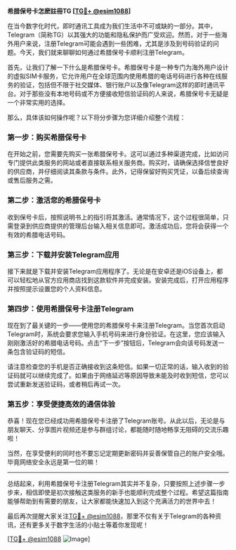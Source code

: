 **希腊保号卡怎麽註冊TG [[TG💪+ @esim1088](https://t.me/s/esim1088)]**

在当今数字化时代，即时通讯工具成为我们生活中不可或缺的一部分。其中，Telegram（简称TG）以其强大的功能和隐私保护而广受欢迎。然而，对于一些海外用户来说，注册Telegram可能会遇到一些困难，尤其是涉及到号码验证的问题。今天，我们就来聊聊如何通过希腊保号卡顺利注册Telegram。

首先，让我们了解一下什么是希腊保号卡。希腊保号卡是一种专门为海外用户设计的虚拟SIM卡服务，它允许用户在全球范围内使用希腊的电话号码进行各种在线服务的验证，包括但不限于社交媒体、银行账户以及像Telegram这样的即时通讯平台。对于那些没有本地号码或不方便接收短信验证码的人来说，希腊保号卡无疑是一个非常实用的选择。

那么，具体该如何操作呢？以下将分步骤为您详细介绍整个流程：

### 第一步：购买希腊保号卡

在开始之前，您需要先购买一张希腊保号卡。这可以通过多种渠道完成，比如访问专门提供此类服务的网站或者直接联系相关服务商。购买时，请确保选择信誉良好的供应商，并仔细阅读其条款与条件。此外，记得保留好购买凭证，以备后续查询或售后服务之需。

### 第二步：激活您的希腊保号卡

收到保号卡后，按照说明书上的指引将其激活。通常情况下，这个过程很简单，只需登录到供应商提供的管理后台输入相关信息即可。激活成功后，您将会获得一个有效的希腊电话号码。

### 第三步：下载并安装Telegram应用

接下来就是下载并安装Telegram应用程序了。无论是在安卓还是iOS设备上，都可以轻松地从官方应用商店找到这款软件并完成安装。安装完成后，打开应用程序并按照提示设置您的个人资料信息。

### 第四步：使用希腊保号卡注册Telegram

现在到了最关键的一步——使用您的希腊保号卡来注册Telegram。当您首次启动Telegram时，系统会要求您输入手机号码来进行身份验证。在这里，您应该输入刚刚激活好的希腊电话号码。点击“下一步”按钮后，Telegram会向该号码发送一条包含验证码的短信。

请注意检查您的手机是否正确接收到这条短信。如果一切正常的话，输入收到的验证码就可以继续完成了。如果由于网络延迟等原因导致未能及时收到短信，您可以尝试重新发送验证码，或者稍后再试一次。

### 第五步：享受便捷高效的通信体验

恭喜！现在您已经成功用希腊保号卡注册了Telegram账号。从此以后，无论是与朋友聊天、分享图片视频还是参与群组讨论，都能随时随地畅享无阻碍的交流乐趣啦！

当然，在享受便利的同时也不要忘记定期更新密码并妥善保管自己的账户安全哦。毕竟网络安全永远是第一位的嘛！

---

总结起来，利用希腊保号卡注册Telegram其实并不复杂，只要按照上述步骤一步步来，相信即使是初次接触这类服务的新手也能顺利完成整个过程。希望这篇指南能够帮助到有需要的朋友，让大家都能快速加入到这个充满活力的世界中去！

最后再次提醒大家关注[TG💪+ @esim1088](https://t.me/s/esim1088)，那里不仅有关于Telegram的各种资讯，还有更多关于数字生活的小贴士等着你发现呢！

[[TG💪+ @esim1088](https://t.me/s/esim1088) ![Image](https://i.postimg.cc/4NQfJmqS/Snipaste-2025-05-13-00-14-12.png)]